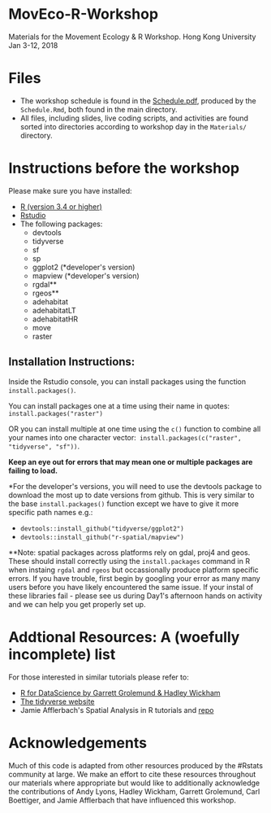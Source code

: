 # MovEco-R-Workshop
Materials for the Movement Ecology &amp; R Workshop. Hong Kong University Jan 3-12, 2018

# Files
- The workshop schedule is found in the [Schedule.pdf](https://github.com/dpseidel/MovEco-R-Workshop/blob/master/Schedule.pdf), produced by the `Schedule.Rmd`, both found in the main directory. 
- All files, including slides, live coding scripts, and activities are found sorted into directories according to workshop day in the `Materials/` directory.

# Instructions before the workshop
Please make sure you have installed:

- [R (version 3.4 or higher)](https://www.r-project.org/)
- [Rstudio](https://www.rstudio.com/products/rstudio/download/#download) 
- The following packages:
    - devtools
    - tidyverse
    - sf
    - sp
    - ggplot2 (*developer's version)
    - mapview (*developer's version)
    - rgdal**
    - rgeos**
    - adehabitat
    - adehabitatLT
    - adehabitatHR
    - move
    - raster
  
## Installation Instructions:
Inside the Rstudio console, you can install packages using the function `install.packages()`.

You can install packages one at a time using their name in quotes: `install.packages("raster")`

OR you can install multiple at one time using the `c()` function to combine all your names into one character vector:` install.packages(c("raster", "tidyverse", "sf"))`. 

**Keep an eye out for errors that may mean one or multiple packages are failing to load.**

*For the developer's versions, you will need to use the devtools package to download the most up to date versions from github.
This is very similar to the base `install.packages()` function except we have to give it more specific path names e.g.:
- `devtools::install_github("tidyverse/ggplot2")`
- `devtools::install_github("r-spatial/mapview")`

**Note: spatial packages across platforms rely on gdal, proj4 and geos. These should install correctly using the `install.packages` command in R when instaing `rgdal` and `rgeos` but occassionally produce platform specific errors. If you have trouble, first begin by googling your error as many many users before you have likely encountered the same issue. If your instal of these libraries fail - please see us during Day1's afternoon hands on activity and we can help you get properly set up. 

# Addtional Resources: A (woefully incomplete) list 
For those interested in similar tutorials please refer to:
- [R for DataScience by Garrett Grolemund & Hadley Wickham](http://r4ds.had.co.nz/)
- [The tidyverse website](https://www.tidyverse.org/learn/)
- Jamie Afflerbach's Spatial Analysis in R tutorials and [repo](https://github.com/jafflerbach/spatial-analysis-R)


# Acknowledgements
Much of this code is adapted from other resources produced by the #Rstats community at large. We make an effort to cite these resources throughout our materials where appropriate but would like to additionally acknowledge the contributions of Andy Lyons, Hadley Wickham, Garrett Grolemund, Carl Boettiger, and Jamie Afflerbach that have influenced this workshop. 

